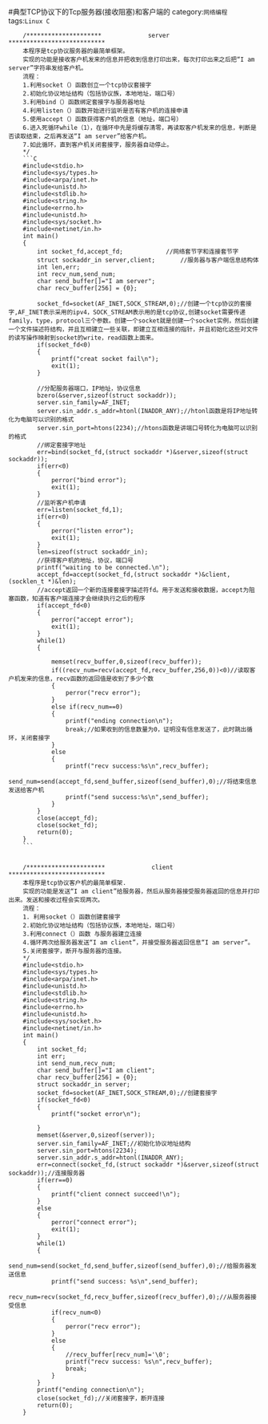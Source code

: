 #典型TCP协议下的Tcp服务器(接收阻塞)和客户端的
		category:`网络编程`
		tags:`Linux C`

		/*********************             server                  ***************************
		本程序是tcp协议服务器的最简单框架。
		实现的功能是接收客户机发来的信息并把收到信息打印出来，每次打印出来之后把“I am server”字符串发给客户机。
		流程：
		1.利用socket（）函数创立一个tcp协议套接字
		2.初始化协议地址结构（包括协议族，本地地址，端口号）
		3.利用bind（）函数绑定套接字与服务器地址
		4.利用listen（）函数开始进行监听是否有客户机的连接申请
		5.使用accept（）函数获得客户机的信息（地址，端口号）
		6.进入死循环while（1），在循环中先是将缓存清零，再读取客户机发来的信息，判断是否读取结束，之后再发送“I am server”给客户机。
		7.如此循环，直到客户机关闭套接字，服务器自动停止。
		*/
		```C
		#include<stdio.h>
		#include<sys/types.h>
		#include<arpa/inet.h>
		#include<unistd.h>
		#include<stdlib.h>
		#include<string.h>
		#include<errno.h>
		#include<unistd.h>
		#include<sys/socket.h>
		#include<netinet/in.h>
		int main()
		{
			int socket_fd,accept_fd;			//网络套节字和连接套节字
			struct sockaddr_in server,client;		//服务器与客户端信息结构体
			int len,err;
			int recv_num,send_num;
			char send_buffer[]="I am server";
			char recv_buffer[256] = {0};

			socket_fd=socket(AF_INET,SOCK_STREAM,0);//创建一个tcp协议的套接字,AF_INET表示采用的ipv4，SOCK_STREAM表示用的是tcp协议,创建socket需要传递family，type，protocol三个参数。创建一个socket就是创建一个socket实例，然后创建一个文件描述符结构，并且互相建立一些关联，即建立互相连接的指针，并且初始化这些对文件的读写操作映射到socket的write，read函数上面来。
			if(socket_fd<0)
			{
				printf("creat socket fail\n");
				exit(1);
			}

			//分配服务器端口，IP地址，协议信息
			bzero(&server,sizeof(struct sockaddr));
			server.sin_family=AF_INET;
			server.sin_addr.s_addr=htonl(INADDR_ANY);//htonl函数是将IP地址转化为电脑可以识别的格式
			server.sin_port=htons(2234);//htons函数是讲端口号转化为电脑可以识别的格式
			//绑定套接字地址
			err=bind(socket_fd,(struct sockaddr *)&server,sizeof(struct sockaddr));
			if(err<0)
			{
				perror("bind error");
				exit(1);
			}
			//监听客户机申请
			err=listen(socket_fd,1);
			if(err<0)
			{
				perror("listen error");
				exit(1);
			}
			len=sizeof(struct sockaddr_in);
			//获得客户机的地址，协议，端口号
			printf("waiting to be connected.\n");
			accept_fd=accept(socket_fd,(struct sockaddr *)&client,(socklen_t *)&len);
			//accept返回一个新的连接套接字描述符fd。用于发送和接收数据，accept为阻塞函数，知道有客户端连接才会继续执行之后的程序
			if(accept_fd<0)
			{
				perror("accept error");
				exit(1);
			}
			while(1)
			{

				memset(recv_buffer,0,sizeof(recv_buffer));
				if((recv_num=recv(accept_fd,recv_buffer,256,0))<0)//读取客户机发来的信息，recv函数的返回值是收到了多少个数
				{
					perror("recv error");
				}
				else if(recv_num==0)
				{
					printf("ending connection\n");
					break;//如果收到的信息数量为0，证明没有信息发送了，此时跳出循环，关闭套接字
				}
				else
				{
					printf("recv success:%s\n",recv_buffer);
					send_num=send(accept_fd,send_buffer,sizeof(send_buffer),0);//将结束信息发送给客户机
					printf("send success:%s\n",send_buffer);
				}
			}
			close(accept_fd);
			close(socket_fd);
			return(0);
		}
		```


		/**********************             client                  ***************************
		本程序是tcp协议客户机的最简单框架.
		实现的功能是发送“I am client”给服务器，然后从服务器接受服务器返回的信息并打印出来。发送和接收过程会实现两次。
		流程：
		1. 利用socket（）函数创建套接字
		2.初始化协议地址结构（包括协议族，本地地址，端口号）
		3.利用connect（）函数 与服务器建立连接
		4.循环两次给服务器发送“I am client”，并接受服务器返回信息“I am server”。
		5.关闭套接字，断开与服务器的连接。
		*/
		#include<stdio.h>
		#include<sys/types.h>
		#include<arpa/inet.h>
		#include<unistd.h>
		#include<stdlib.h>
		#include<string.h>
		#include<errno.h>
		#include<unistd.h>
		#include<sys/socket.h>
		#include<netinet/in.h>
		int main()
		{
			int socket_fd;
			int err;
			int send_num,recv_num;
			char send_buffer[]="I am client";
			char recv_buffer[256] = {0};
			struct sockaddr_in server;
			socket_fd=socket(AF_INET,SOCK_STREAM,0);//创建套接字
			if(socket_fd<0)
			{
				printf("socket error\n");

			}
			memset(&server,0,sizeof(server));
			server.sin_family=AF_INET;//初始化协议地址结构
			server.sin_port=htons(2234);
			server.sin_addr.s_addr=htonl(INADDR_ANY);
			err=connect(socket_fd,(struct sockaddr *)&server,sizeof(struct sockaddr));//连接服务器
			if(err==0)
			{
				printf("client connect succeed!\n");
			}
			else
			{
				perror("connect error");
				exit(1);
			}
			while(1)
			{
				send_num=send(socket_fd,send_buffer,sizeof(send_buffer),0);//给服务器发送信息
				printf("send success: %s\n",send_buffer);
				recv_num=recv(socket_fd,recv_buffer,sizeof(recv_buffer),0);//从服务器接受信息
				if(recv_num<0)
				{
					perror("recv error");
				}
				else
				{
					//recv_buffer[recv_num]='\0';
					printf("recv success: %s\n",recv_buffer);
					break;
				}
			}
			printf("ending connection\n");
			close(socket_fd);//关闭套接字，断开连接
			return(0);
		}
